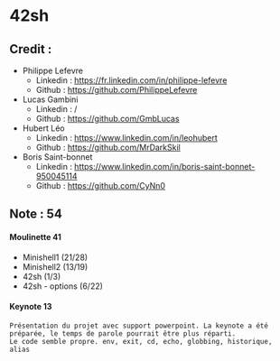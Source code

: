 # 42sh

## Credit :
- Philippe Lefevre
  - Linkedin : https://fr.linkedin.com/in/philippe-lefevre
  - Github : https://github.com/PhilippeLefevre
- Lucas Gambini
  - Linkedin : /
  - Github : https://github.com/GmbLucas
- Hubert Léo
  - Linkedin : https://www.linkedin.com/in/leohubert
  - Github : https://github.com/MrDarkSkil
- Boris Saint-bonnet
  - Linkedin : https://www.linkedin.com/in/boris-saint-bonnet-950045114
  - Github : https://github.com/CyNn0

## Note : 54
#### Moulinette 41 
- Minishell1 (21/28)
- Minishell2 (13/19)
- 42sh (1/3)
- 42sh - options (6/22)

#### Keynote 13
    Présentation du projet avec support powerpoint. La keynote a été préparée, le temps de parole pourrait être plus réparti.
    Le code semble propre. env, exit, cd, echo, globbing, historique, alias
